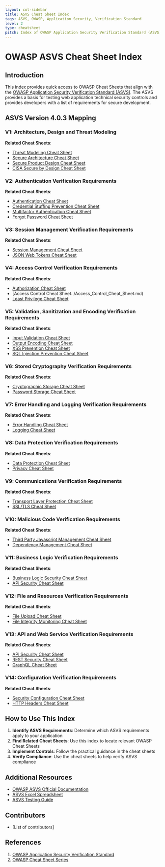 ```yaml
---
layout: col-sidebar
title: ASVS Cheat Sheet Index
tags: ASVS, OWASP, Application Security, Verification Standard
level: 2
type: cheatsheet
pitch: Index of OWASP Application Security Verification Standard (ASVS) related cheat sheets
---
```


# OWASP ASVS Cheat Sheet Index

## Introduction

This index provides quick access to OWASP Cheat Sheets that align with the [OWASP Application Security Verification Standard (ASVS)](https://owasp.org/www-project-application-security-verification-standard/). The ASVS provides a basis for testing web application technical security controls and provides developers with a list of requirements for secure development.

## ASVS Version 4.0.3 Mapping

### V1: Architecture, Design and Threat Modeling

**Related Cheat Sheets**:

- [Threat Modeling Cheat Sheet](../Threat_Modeling_Cheat_Sheet.md)
- [Secure Architecture Cheat Sheet](../Secure_Architecture_Cheat_Sheet.md)
- [Secure Product Design Cheat Sheet](../Secure_Product_Design_Cheat_Sheet.md)
- [CISA Secure by Design Cheat Sheet](../CISA_Secure_By_Design_Cheat_Sheet.md)

### V2: Authentication Verification Requirements

**Related Cheat Sheets**:

- [Authentication Cheat Sheet](../Authentication_Cheat_Sheet.md)
- [Credential Stuffing Prevention Cheat Sheet](../Credential_Stuffing_Prevention_Cheat_Sheet.md)
- [Multifactor Authentication Cheat Sheet](../Multifactor_Authentication_Cheat_Sheet.md)
- [Forgot Password Cheat Sheet](../Forgot_Password_Cheat_Sheet.md)

### V3: Session Management Verification Requirements

**Related Cheat Sheets**:

- [Session Management Cheat Sheet](../Session_Management_Cheat_Sheet.md)
- [JSON Web Tokens Cheat Sheet](../JSON_Web_Tokens_Cheat_Sheet.md)

### V4: Access Control Verification Requirements

**Related Cheat Sheets**:

- [Authorization Cheat Sheet](../Authorization_Cheat_Sheet.md)
- [Access Control Cheat Sheet../Access_Control_Cheat_Sheet.md)
- [Least Privilege Cheat Sheet](../Least_Privilege_Cheat_Sheet.md)

### V5: Validation, Sanitization and Encoding Verification Requirements

**Related Cheat Sheets**:

- [Input Validation Cheat Sheet](../Input_Validation_Cheat_Sheet.md)
- [Output Encoding Cheat Sheet](../Output_Encoding_Cheat_Sheet.md)
- [XSS Prevention Cheat Sheet](../XSS_Prevention_Cheat_Sheet.md)
- [SQL Injection Prevention Cheat Sheet](../SQL_Injection_Prevention_Cheat_Sheet.md)

### V6: Stored Cryptography Verification Requirements

**Related Cheat Sheets**:

- [Cryptographic Storage Cheat Sheet](../Cryptographic_Storage_Cheat_Sheet.md)
- [Password Storage Cheat Sheet](../Password_Storage_Cheat_Sheet.md)

### V7: Error Handling and Logging Verification Requirements

**Related Cheat Sheets**:

- [Error Handling Cheat Sheet](../Error_Handling_Cheat_Sheet.md)
- [Logging Cheat Sheet](../Logging_Cheat_Sheet.md)

### V8: Data Protection Verification Requirements

**Related Cheat Sheets**:

- [Data Protection Cheat Sheet](../Data_Protection_Cheat_Sheet.md)
- [Privacy Cheat Sheet](../Privacy_Cheat_Sheet.md)

### V9: Communications Verification Requirements

**Related Cheat Sheets**:

- [Transport Layer Protection Cheat Sheet](../Transport_Layer_Protection_Cheat_Sheet.md)
- [SSL/TLS Cheat Sheet](../SSL_TLS_Cheat_Sheet.md)

### V10: Malicious Code Verification Requirements

**Related Cheat Sheets**:

- [Third Party Javascript Management Cheat Sheet](../Third_Party_Javascript_Management_Cheat_Sheet.md)
- [Dependency Management Cheat Sheet](../Dependency_Management_Cheat_Sheet.md)

### V11: Business Logic Verification Requirements

**Related Cheat Sheets**:

- [Business Logic Security Cheat Sheet](../Business_Logic_Security_Cheat_Sheet.md)
- [API Security Cheat Sheet](../API_Security_Cheat_Sheet.md)

### V12: File and Resources Verification Requirements

**Related Cheat Sheets**:

- [File Upload Cheat Sheet](../File_Upload_Cheat_Sheet.md)
- [File Integrity Monitoring Cheat Sheet](../File_Integrity_Monitoring_Cheat_Sheet.md)

### V13: API and Web Service Verification Requirements

**Related Cheat Sheets**:

- [API Security Cheat Sheet](../API_Security_Cheat_Sheet.md)
- [REST Security Cheat Sheet](../REST_Security_Cheat_Sheet.md)
- [GraphQL Cheat Sheet](../GraphQL_Cheat_Sheet.md)

### V14: Configuration Verification Requirements

**Related Cheat Sheets**:

- [Security Configuration Cheat Sheet](../Security_Configuration_Cheat_Sheet.md)
- [HTTP Headers Cheat Sheet](../HTTP_Headers_Cheat_Sheet.md)

## How to Use This Index

1. **Identify ASVS Requirements**: Determine which ASVS requirements apply to your application
2. **Find Related Cheat Sheets**: Use this index to locate relevant OWASP Cheat Sheets
3. **Implement Controls**: Follow the practical guidance in the cheat sheets
4. **Verify Compliance**: Use the cheat sheets to help verify ASVS compliance

## Additional Resources

- [OWASP ASVS Official Documentation](https://github.com/OWASP/ASVS)
- [ASVS Excel Spreadsheet](https://owasp.org/www-project-application-security-verification-standard/)
- [ASVS Testing Guide](https://owasp.org/www-project-application-security-verification-standard/)

## Contributors

- [List of contributors]

## References

1. [OWASP Application Security Verification Standard](https://owasp.org/www-project-application-security-verification-standard/)
2. [OWASP Cheat Sheet Series](https://cheatsheetseries.owasp.org/)